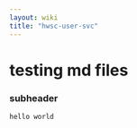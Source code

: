 ```yaml
---
layout: wiki
title: "hwsc-user-svc"
---
```

# testing md files
### subheader

```$xslt
hello world
```